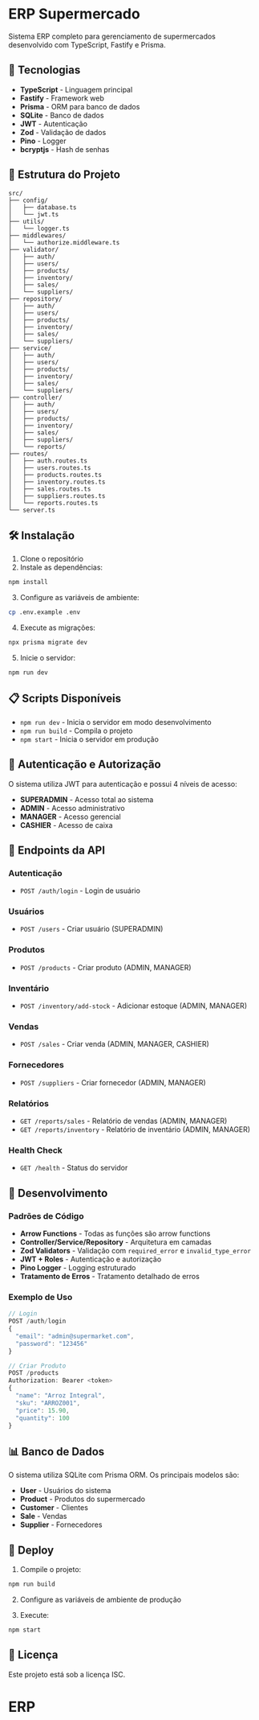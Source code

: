 # ERP Supermercado

Sistema ERP completo para gerenciamento de supermercados desenvolvido com TypeScript, Fastify e Prisma.

## 🚀 Tecnologias

- **TypeScript** - Linguagem principal
- **Fastify** - Framework web
- **Prisma** - ORM para banco de dados
- **SQLite** - Banco de dados
- **JWT** - Autenticação
- **Zod** - Validação de dados
- **Pino** - Logger
- **bcryptjs** - Hash de senhas

## 📁 Estrutura do Projeto

```
src/
├── config/
│   ├── database.ts
│   └── jwt.ts
├── utils/
│   └── logger.ts
├── middlewares/
│   └── authorize.middleware.ts
├── validator/
│   ├── auth/
│   ├── users/
│   ├── products/
│   ├── inventory/
│   ├── sales/
│   └── suppliers/
├── repository/
│   ├── auth/
│   ├── users/
│   ├── products/
│   ├── inventory/
│   ├── sales/
│   └── suppliers/
├── service/
│   ├── auth/
│   ├── users/
│   ├── products/
│   ├── inventory/
│   ├── sales/
│   └── suppliers/
├── controller/
│   ├── auth/
│   ├── users/
│   ├── products/
│   ├── inventory/
│   ├── sales/
│   ├── suppliers/
│   └── reports/
├── routes/
│   ├── auth.routes.ts
│   ├── users.routes.ts
│   ├── products.routes.ts
│   ├── inventory.routes.ts
│   ├── sales.routes.ts
│   ├── suppliers.routes.ts
│   └── reports.routes.ts
└── server.ts
```

## 🛠️ Instalação

1. Clone o repositório
2. Instale as dependências:
```bash
npm install
```

3. Configure as variáveis de ambiente:
```bash
cp .env.example .env
```

4. Execute as migrações:
```bash
npx prisma migrate dev
```

5. Inicie o servidor:
```bash
npm run dev
```

## 📋 Scripts Disponíveis

- `npm run dev` - Inicia o servidor em modo desenvolvimento
- `npm run build` - Compila o projeto
- `npm start` - Inicia o servidor em produção

## 🔐 Autenticação e Autorização

O sistema utiliza JWT para autenticação e possui 4 níveis de acesso:

- **SUPERADMIN** - Acesso total ao sistema
- **ADMIN** - Acesso administrativo
- **MANAGER** - Acesso gerencial
- **CASHIER** - Acesso de caixa

## 📡 Endpoints da API

### Autenticação
- `POST /auth/login` - Login de usuário

### Usuários
- `POST /users` - Criar usuário (SUPERADMIN)

### Produtos
- `POST /products` - Criar produto (ADMIN, MANAGER)

### Inventário
- `POST /inventory/add-stock` - Adicionar estoque (ADMIN, MANAGER)

### Vendas
- `POST /sales` - Criar venda (ADMIN, MANAGER, CASHIER)

### Fornecedores
- `POST /suppliers` - Criar fornecedor (ADMIN, MANAGER)

### Relatórios
- `GET /reports/sales` - Relatório de vendas (ADMIN, MANAGER)
- `GET /reports/inventory` - Relatório de inventário (ADMIN, MANAGER)

### Health Check
- `GET /health` - Status do servidor

## 🔧 Desenvolvimento

### Padrões de Código

- **Arrow Functions** - Todas as funções são arrow functions
- **Controller/Service/Repository** - Arquitetura em camadas
- **Zod Validators** - Validação com `required_error` e `invalid_type_error`
- **JWT + Roles** - Autenticação e autorização
- **Pino Logger** - Logging estruturado
- **Tratamento de Erros** - Tratamento detalhado de erros

### Exemplo de Uso

```typescript
// Login
POST /auth/login
{
  "email": "admin@supermarket.com",
  "password": "123456"
}

// Criar Produto
POST /products
Authorization: Bearer <token>
{
  "name": "Arroz Integral",
  "sku": "ARROZ001",
  "price": 15.90,
  "quantity": 100
}
```

## 📊 Banco de Dados

O sistema utiliza SQLite com Prisma ORM. Os principais modelos são:

- **User** - Usuários do sistema
- **Product** - Produtos do supermercado
- **Customer** - Clientes
- **Sale** - Vendas
- **Supplier** - Fornecedores

## 🚀 Deploy

1. Compile o projeto:
```bash
npm run build
```

2. Configure as variáveis de ambiente de produção

3. Execute:
```bash
npm start
```

## 📝 Licença

Este projeto está sob a licença ISC.
# ERP
